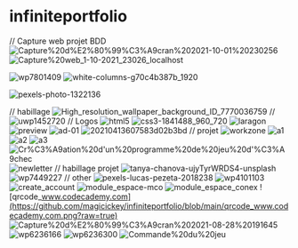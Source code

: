 # infiniteportfolio
// Capture web projet BDD
![Capture%20d%E2%80%99%C3%A9cran%202021-10-01%20230256](https://github.com/magicickey/infiniteportfolio/blob/main/Capture%20d%E2%80%99%C3%A9cran%202021-10-01%20230256.png?raw=true)
![Capture%20web_1-10-2021_23026_localhost](https://github.com/magicickey/infiniteportfolio/blob/main/Capture%20web_1-10-2021_23026_localhost.jpeg?raw=true)

![wp7801409](https://github.com/magicickey/infiniteportfolio/blob/main/wp7801409.jpg?raw=true)
![white-columns-g70c4b387b_1920](https://github.com/magicickey/infiniteportfolio/blob/main/white-columns-g70c4b387b_1920.jpg?raw=true)

![pexels-photo-1322136](https://github.com/magicickey/infiniteportfolio/blob/main/pexels-photo-1322136.jpeg?raw=true)

// habillage
![High_resolution_wallpaper_background_ID_7770036759](https://github.com/magicickey/infiniteportfolio/blob/main/High_resolution_wallpaper_background_ID_77700367591.jpg?raw=true)
//
![uwp1452720](https://github.com/magicickey/infiniteportfolio/blob/main/uwp1452720.webp?raw=true)
// Logos
![html5](https://github.com/magicickey/infiniteportfolio/blob/main/html5.png?raw=true)
![css3-1841488_960_720](https://github.com/magicickey/infiniteportfolio/blob/main/css3-1841488_960_720.webp?raw=true)
![laragon](https://github.com/magicickey/infiniteportfolio/blob/main/laragon.jpg?raw=true)
![preview](https://github.com/magicickey/infiniteportfolio/blob/main/preview.png?raw=true)
![ad-01](https://github.com/magicickey/infiniteportfolio/blob/main/ad-01-.webp?raw=true)
![20210413607583d02b3bd](https://github.com/magicickey/infiniteportfolio/blob/main/20210413607583d02b3bd.jpeg?raw=true)
// projet
![workzone](https://github.com/magicickey/infiniteportfolio/blob/main/workzone.jpeg?raw=true)
![a1](https://github.com/magicickey/infiniteportfolio/blob/main/a1.jpeg?raw=true)
![a2](https://github.com/magicickey/infiniteportfolio/blob/main/a2.jpeg?raw=true)
![a3](https://github.com/magicickey/infiniteportfolio/blob/main/a3.jpeg?raw=true)
![Cr%C3%A9ation%20d'un%20programme%20de%20jeu%20d'%C3%A9chec](https://github.com/magicickey/infiniteportfolio/blob/main/Cr%C3%A9ation%20d'un%20programme%20de%20jeu%20d'%C3%A9chec.png?raw=true)
![newletter](https://github.com/magicickey/infiniteportfolio/blob/main/newletter.jpeg?raw=true)
// habillage projet
![tanya-chanova-ujyTyrWRDS4-unsplash](https://github.com/magicickey/infiniteportfolio/blob/main/tanya-chanova-ujyTyrWRDS4-unsplash.jpg?raw=true)
![wp7449227](https://github.com/magicickey/infiniteportfolio/blob/main/wp7449227.jpg?raw=true)
// other
![pexels-lucas-pezeta-2018238](https://github.com/magicickey/infiniteportfolio/blob/main/pexels-lucas-pezeta-2018238.jpg?raw=true)
![wp4101103](https://github.com/magicickey/infiniteportfolio/blob/main/wp4101103.png?raw=true)
![create_account](https://github.com/magicickey/infiniteportfolio/blob/main/module_create_account.jpeg?raw=true)
![module_espace-mco](https://github.com/magicickey/infiniteportfolio/blob/main/module_espace-mco.jpeg?raw=true)
![module_espace_conex](https://github.com/magicickey/infiniteportfolio/blob/main/module_espace_conex.jpeg?raw=true)
![qrcode_www.codecademy.com](https://github.com/magicickey/infiniteportfolio/blob/main/qrcode_www.codecademy.com.png?raw=true)
![Capture%20d%E2%80%99%C3%A9cran%202021-08-28%20191645](https://github.com/magicickey/infiniteportfolio/blob/main/Capture%20d%E2%80%99%C3%A9cran%202021-08-28%20191645.png?raw=true)
![wp6236166](https://github.com/magicickey/infiniteportfolio/blob/main/wp6236166.webp?raw=true)
![wp6236300](https://github.com/magicickey/infiniteportfolio/blob/main/wp6236300.webp?raw=true)
![Commande%20du%20jeu](https://github.com/magicickey/infiniteportfolio/blob/main/Commande%20du%20jeu.png?raw=true)
